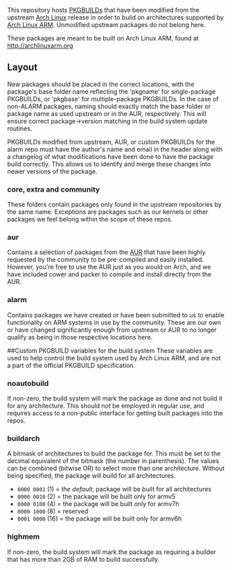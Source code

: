 This repository hosts
[PKGBUILDs](https://wiki.archlinux.org/index.php/PKGBUILD) that have been
modified from the upstream [Arch Linux](http://archlinux.org) release in order
to build on architectures supported by [Arch Linux
ARM](http://archlinuxarm.org).  Unmodified upstream packages do not belong
here.

These packages are meant to be built on Arch Linux ARM, found at
http://archlinuxarm.org


## Layout
New packages should be placed in the correct locations, with the package's base
folder name reflecting the 'pkgname' for single-package PKGBUILDs, or 'pkgbase'
for multiple-package PKGBUILDs.  In the case of non-ALARM packages, naming
should exactly match the base folder or package name as used upstream or in the
AUR, respectively.  This will ensure correct package->version matching in the
build system update routines.

PKGBUILDs modified from upstream, AUR, or custom PKGBUILDs for the alarm repo
must have the author's name and email in the header along with a changelog of
what modifications have been done to have the package build correctly.  This
allows us to identify and merge these changes into newer versions of the
package.

### core, extra and community
These folders contain packages only found in the upstream repositories by the
same name.  Exceptions are packages such as our kernels or other packages we
feel belong within the scope of these repos.

### aur
Contains a selection of packages from the [AUR](https://aur.archlinux.org/
"Arch User Repository") that have been highly requested by the community to be
pre-compiled and easily installed.  However, you're free to use the AUR just as
you would on Arch, and we have included cower and packer to compile and install
directly from the AUR.

### alarm
Contains packages we have created or have been submitted to us to enable
functionality on ARM systems in use by the community.  These are our own or
have changed significantly enough from upstream or AUR to no longer qualify as
being in those respective locations here.


##Custom PKGBUILD variables for the build system
These variables are used to help control the build system used by Arch Linux
ARM, and are not a part of the official PKGBUILD specification.

### noautobuild
If non-zero, the build system will mark the package as done and not build it
for any architecture. This should not be employed in regular use, and requires
access to a non-public interface for getting built packages into the repos.

### buildarch
A bitmask of architectures to build the package for.  This must be set to the
decimal equivalent of the bitmask (the number in parenthesis). The values can
be combined (bitwise OR) to select more than one architecture. Without being
specified, the package will build for all architectures.

* `0000 0001` (1) = *the default*, package will be built for all architectures
* `0000 0010` (2) = the package will be built only for armv5
* `0000 0100` (4) = the package will be built only for armv7h
* `0000 1000` (8) = reserved
* `0001 0000` (16) = the package will be built only for armv6h

### highmem
If non-zero, the build system will mark the package as requiring a builder that
has more than 2GB of RAM to build successfully.
